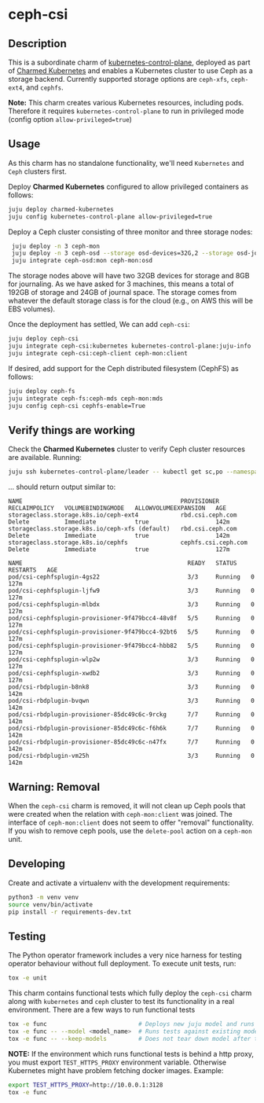 # ceph-csi

## Description

This is a subordinate charm of [kubernetes-control-plane][1], deployed as part of
[Charmed Kubernetes][2] and enables a Kubernetes cluster to use Ceph as a
storage backend. Currently supported storage options are `ceph-xfs`, `ceph-ext4`,
and `cephfs`.

**__Note:__** This charm creates various Kubernetes resources, including pods.
Therefore it requires `kubernetes-control-plane` to run in privileged mode (config
option `allow-privileged=true`)

## Usage

As this charm has no standalone functionality, we'll need `Kubernetes` and
`Ceph` clusters first.

Deploy **Charmed Kubernetes** configured to allow privileged containers as follows:

```bash
juju deploy charmed-kubernetes
juju config kubernetes-control-plane allow-privileged=true
```

Deploy a Ceph cluster consisting of three monitor and three storage nodes:

```bash
 juju deploy -n 3 ceph-mon
 juju deploy -n 3 ceph-osd --storage osd-devices=32G,2 --storage osd-journals=8G,1
 juju integrate ceph-osd:mon ceph-mon:osd
```

The storage nodes above will have two 32GB devices for storage and 8GB for journaling.
As we have asked for 3 machines, this means a total of 192GB of storage and 24GB of
journal space. The storage comes from whatever the default storage class is for the
cloud (e.g., on AWS this will be EBS volumes).

Once the deployment has settled, We can add `ceph-csi`:

```bash
juju deploy ceph-csi
juju integrate ceph-csi:kubernetes kubernetes-control-plane:juju-info
juju integrate ceph-csi:ceph-client ceph-mon:client
```

If desired, add support for the Ceph distributed filesystem (CephFS) as follows:

```bash
juju deploy ceph-fs
juju integrate ceph-fs:ceph-mds ceph-mon:mds
juju config ceph-csi cephfs-enable=True
```

## Verify things are working

Check the **Charmed Kubernetes** cluster to verify Ceph cluster resources are
available. Running:

```bash
juju ssh kubernetes-control-plane/leader -- kubectl get sc,po --namespace default
```

... should return output similar to:

```no-highlight
NAME                                             PROVISIONER           RECLAIMPOLICY   VOLUMEBINDINGMODE   ALLOWVOLUMEEXPANSION   AGE
storageclass.storage.k8s.io/ceph-ext4            rbd.csi.ceph.com      Delete          Immediate           true                   142m
storageclass.storage.k8s.io/ceph-xfs (default)   rbd.csi.ceph.com      Delete          Immediate           true                   142m
storageclass.storage.k8s.io/cephfs               cephfs.csi.ceph.com   Delete          Immediate           true                   127m

NAME                                               READY   STATUS    RESTARTS   AGE
pod/csi-cephfsplugin-4gs22                         3/3     Running   0          127m
pod/csi-cephfsplugin-ljfw9                         3/3     Running   0          127m
pod/csi-cephfsplugin-mlbdx                         3/3     Running   0          127m
pod/csi-cephfsplugin-provisioner-9f479bcc4-48v8f   5/5     Running   0          127m
pod/csi-cephfsplugin-provisioner-9f479bcc4-92bt6   5/5     Running   0          127m
pod/csi-cephfsplugin-provisioner-9f479bcc4-hbb82   5/5     Running   0          127m
pod/csi-cephfsplugin-wlp2w                         3/3     Running   0          127m
pod/csi-cephfsplugin-xwdb2                         3/3     Running   0          127m
pod/csi-rbdplugin-b8nk8                            3/3     Running   0          142m
pod/csi-rbdplugin-bvqwn                            3/3     Running   0          142m
pod/csi-rbdplugin-provisioner-85dc49c6c-9rckg      7/7     Running   0          142m
pod/csi-rbdplugin-provisioner-85dc49c6c-f6h6k      7/7     Running   0          142m
pod/csi-rbdplugin-provisioner-85dc49c6c-n47fx      7/7     Running   0          142m
pod/csi-rbdplugin-vm25h                            3/3     Running   0          142m
```
## Warning: Removal

When the `ceph-csi` charm is removed, it will not clean up Ceph pools that were
created when the relation with `ceph-mon:client` was joined. The interface of
`ceph-mon:client` does not seem to offer "removal" functionality. If you wish to
remove ceph pools, use the `delete-pool` action on a `ceph-mon` unit.

## Developing

Create and activate a virtualenv with the development requirements:

```bash
python3 -m venv venv
source venv/bin/activate
pip install -r requirements-dev.txt
```

## Testing

The Python operator framework includes a very nice harness for testing
operator behaviour without full deployment. To execute unit tests, run:

```bash
tox -e unit
```

This charm contains functional tests which fully deploy the `ceph-csi` charm
along with `kubernetes` and `ceph` cluster to test its functionality in a real
environment. There are a few ways to run functional tests

```bash
tox -e func                          # Deploys new juju model and runs tests
tox -e func -- --model <model_name>  # Runs tests against existing model
tox -e func -- --keep-models         # Does not tear down model after tests are done (useful for debugging failing tests )
```

**__NOTE:__** If the environment which runs functional tests is behind a http
proxy, you must export `TEST_HTTPS_PROXY` environment variable. Otherwise
Kubernetes might have problem fetching docker images. Example:

```bash
export TEST_HTTPS_PROXY=http://10.0.0.1:3128
tox -e func
```

[1]: https://charmhub.io/kubernetes-control-plane
[2]: https://charmhub.io/charmed-kubernetes
